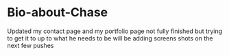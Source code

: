 # Bio-about-Chase
Updated my contact page and my portfolio page not fully finished but trying to get it to up to what he needs to be will be adding screens shots on the next few pushes 